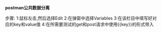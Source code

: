 **postman公共数据分离**

步骤:
	1:鼠标左击,然后选择Edit
	2:在弹窗中选择Variables
	3:在该栏目中填写好对应的key和value值
	4:在所需要测试的get和post请求中使用{{key}}的形式带入